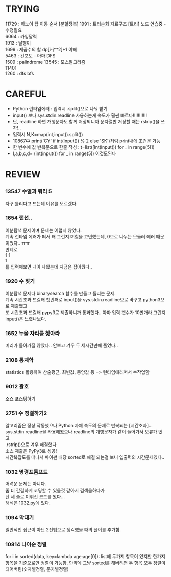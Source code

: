 # TRYING
11729 : 하노이 탑 이동 순서 [분할정복]
1991 : 트리순회 자료구조 [트리] 노드 연습중 - 수정필요  
6064 : 카잉달력  
1913 : 달팽이  
1699 : 제곱수의 합 dp[i-j**2]+1 이해  
5463 : 건포도 - 아마 DFS  
1509 : palindrome
13545 : 모스알고리즘  
11401  
1260 : dfs bfs
# CAREFUL
* Python 런타임에러 : 입력시 .split()으로 나눠 받기
* input() 보다 sys.stdin.readline 사용하는게 속도가 훨씬 빠르다!!!!!!!!!!!
* 단, readline 하면 개행문자도 함께 저장되니까 문자열만 저장할 때는 rstrip()을 쓰자!..
* 입력시 N,K=map(int,input().split())
* 10867中 print('CY' if int(input()) % 2 else 'SK')처럼 print내에 조건문 가능
* 한 변수에 값 반복문으로 한줄 작성 : t=list([int(input()) for _ in range(5)])
* l,a,b,c,d= (int(input()) for _ in range(5)) 이것도된다
# REVIEW
### 13547 수열과 쿼리 5
자꾸 틀리다고 뜨는데 이유를 모르겠다.
### 1654 랜선..
이분탐색 문제이며 문제는 어렵지 않았다.  
계속 런타임 에러가 떠서 왜 그런지 며칠을 고민했는데, 0으로 나누는 모듈러 에러 때문이었다.. ㅠㅠ  
반례로  
1 1  
1  
를 입력해보면 -1이 나왔는데 지금은 잡아줬다..

### 1920 수 찾기
이분탐색 문제다 binarysearch 함수를 만들고 돌리는 문제.  
계속 시간초과 뜨길래 첫번째로 input()을 sys.stdin.readline으로 바꾸고 python3으로 제출했고  
또 시간초과 뜨길래 pypy3로 제출하니까 통과했다.. 아마 입력 갯수가 10만개라 그런지 input()은 느렸나보다.
### 1652 누울 자리를 찾아라
머리가 돌아가질 않았다.. 안보고 겨우 두 세시간만에 풀었다..
### 2108 통계학
statistics 활용하여 산술평균, 최빈값, 중앙값 등 => 런타임에러떠서 수작업함
### 9012 괄호
소스 포스팅하기
### 2751 수 정렬하기2
알고리즘은 정상 작동했으나 Python 자체 속도의 문제로 반복되는 [시간초과]...  
sys.stdin.readline을 사용해봤으나 readline의 개행문자가 같이 들어가서 오류가 떴고  
.rstrip()으로 겨우 해결했다  
소스 제출은 PyPy3로 성공!  
시간복잡도를 떠나서 파이썬 내장 sorted로 해결 되는걸 보니 입출력의 시간문제였다..

### 1032 명령프롬프트
어려운 문제는 아니다.  
좀 더 간결하게 코딩할 수 있을것 같아서 검색을하다가  
단 세 줄로 이뤄진 코드를 봤다...  
해석은 1032.py에 있다.

### 1094 막대기
일반적인 접근이 아닌 2진법으로 생각했을 때의 풀이를 추가함.

### 10814 나이순 정렬
for i in sorted(data, key=lambda age:age[0]):
list에 두가지 항목이 있지만 한가지 항목을 기준으로만 정렬이 가능함.
만약에 그냥 sorted를 해버리면 두 항목 모두 정렬이 되어버림(숫자별정렬, 문자별정렬)